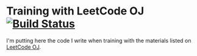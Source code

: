# Training with LeetCode OJ [![Build Status][travis-img]][travis-url]

[travis-url]: https://travis-ci.org/altermarkive/Training-LeetCode-OJ
[travis-img]: https://travis-ci.org/altermarkive/Training-LeetCode-OJ.svg?branch=master

I'm putting here the code I write when training with the materials listed on [LeetCode OJ](https://leetcode.com/).
